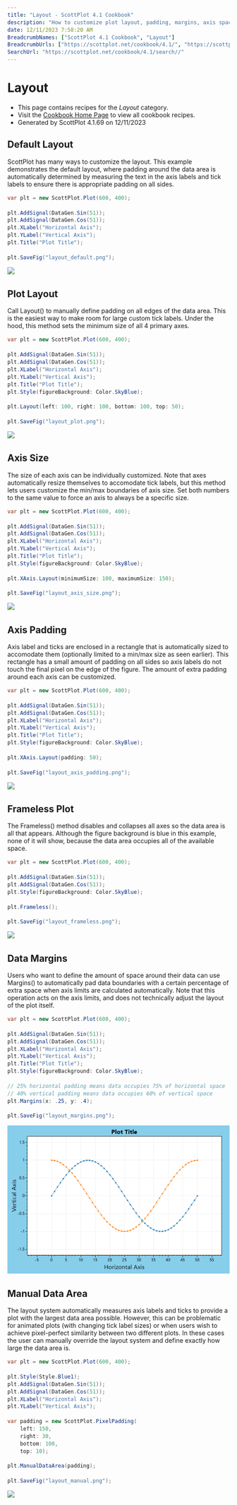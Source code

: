 ```yaml
---
title: "Layout - ScottPlot 4.1 Cookbook"
description: "How to customize plot layout, padding, margins, axis spacing, etc."
date: 12/11/2023 7:58:20 AM
BreadcrumbNames: ["ScottPlot 4.1 Cookbook", "Layout"]
BreadcrumbUrls: ["https://scottplot.net/cookbook/4.1/", "https://scottplot.net/cookbook/4.1/category/layout/"]
SearchUrl: "https://scottplot.net/cookbook/4.1/search//"
---
```


# Layout
* This page contains recipes for the _Layout_ category.
* Visit the [Cookbook Home Page](../../) to view all cookbook recipes.
* Generated by ScottPlot 4.1.69 on 12/11/2023
## Default Layout

ScottPlot has many ways to customize the layout. This example demonstrates the default layout, where padding around the data area is automatically determined by measuring the text in the axis labels and tick labels to ensure there is appropriate padding on all sides.

```cs
var plt = new ScottPlot.Plot(600, 400);

plt.AddSignal(DataGen.Sin(51));
plt.AddSignal(DataGen.Cos(51));
plt.XLabel("Horizontal Axis");
plt.YLabel("Vertical Axis");
plt.Title("Plot Title");

plt.SaveFig("layout_default.png");
```

<img src='../../images/layout_default.png' class='d-block mx-auto my-5' />


## Plot Layout

Call Layout() to manually define padding on all edges of the data area. This is the easiest way to make room for large custom tick labels. Under the hood, this method sets the minimum size of all 4 primary axes.

```cs
var plt = new ScottPlot.Plot(600, 400);

plt.AddSignal(DataGen.Sin(51));
plt.AddSignal(DataGen.Cos(51));
plt.XLabel("Horizontal Axis");
plt.YLabel("Vertical Axis");
plt.Title("Plot Title");
plt.Style(figureBackground: Color.SkyBlue);

plt.Layout(left: 100, right: 100, bottom: 100, top: 50);

plt.SaveFig("layout_plot.png");
```

<img src='../../images/layout_plot.png' class='d-block mx-auto my-5' />


## Axis Size

The size of each axis can be individually customized. Note that axes automatically resize themselves to accomodate tick labels, but this method lets users customize the min/max boundaries of axis size. Set both numbers to the same value to force an axis to always be a specific size.

```cs
var plt = new ScottPlot.Plot(600, 400);

plt.AddSignal(DataGen.Sin(51));
plt.AddSignal(DataGen.Cos(51));
plt.XLabel("Horizontal Axis");
plt.YLabel("Vertical Axis");
plt.Title("Plot Title");
plt.Style(figureBackground: Color.SkyBlue);

plt.XAxis.Layout(minimumSize: 100, maximumSize: 150);

plt.SaveFig("layout_axis_size.png");
```

<img src='../../images/layout_axis_size.png' class='d-block mx-auto my-5' />


## Axis Padding

Axis label and ticks are enclosed in a rectangle that is automatically sized to accomodate them (optionally limited to a min/max size as seen earlier). This rectangle has a small amount of padding on all sides so axis labels do not touch the final pixel on the edge of the figure. The amount of extra padding around each axis can be customized.

```cs
var plt = new ScottPlot.Plot(600, 400);

plt.AddSignal(DataGen.Sin(51));
plt.AddSignal(DataGen.Cos(51));
plt.XLabel("Horizontal Axis");
plt.YLabel("Vertical Axis");
plt.Title("Plot Title");
plt.Style(figureBackground: Color.SkyBlue);

plt.XAxis.Layout(padding: 50);

plt.SaveFig("layout_axis_padding.png");
```

<img src='../../images/layout_axis_padding.png' class='d-block mx-auto my-5' />


## Frameless Plot

The Frameless() method disables and collapses all axes so the data area is all that appears. Although the figure background is blue in this example, none of it will show, because the data area occupies all of the available space.

```cs
var plt = new ScottPlot.Plot(600, 400);

plt.AddSignal(DataGen.Sin(51));
plt.AddSignal(DataGen.Cos(51));
plt.Style(figureBackground: Color.SkyBlue);

plt.Frameless();

plt.SaveFig("layout_frameless.png");
```

<img src='../../images/layout_frameless.png' class='d-block mx-auto my-5' />


## Data Margins

Users who want to define the amount of space around their data can use Margins() to automatically pad data boundaries with a certain percentage of extra space when axis limits are calculated automatically. Note that this operation acts on the axis limits, and does not technically adjust the layout of the plot itself.

```cs
var plt = new ScottPlot.Plot(600, 400);

plt.AddSignal(DataGen.Sin(51));
plt.AddSignal(DataGen.Cos(51));
plt.XLabel("Horizontal Axis");
plt.YLabel("Vertical Axis");
plt.Title("Plot Title");
plt.Style(figureBackground: Color.SkyBlue);

// 25% horizontal padding means data occupies 75% of horizontal space
// 40% vertical padding means data occupies 60% of vertical space
plt.Margins(x: .25, y: .4);

plt.SaveFig("layout_margins.png");
```

<img src='../../images/layout_margins.png' class='d-block mx-auto my-5' />


## Manual Data Area

The layout system automatically measures axis labels and ticks to provide a plot with the largest data area possible. However, this can be problematic for animated plots (with changing tick label sizes) or when users wish to achieve pixel-perfect similarity between two different plots. In these cases the user can manually override the layout system and define exactly how large the data area is.

```cs
var plt = new ScottPlot.Plot(600, 400);

plt.Style(Style.Blue1);
plt.AddSignal(DataGen.Sin(51));
plt.AddSignal(DataGen.Cos(51));
plt.XLabel("Horizontal Axis");
plt.YLabel("Vertical Axis");

var padding = new ScottPlot.PixelPadding(
    left: 150,
    right: 30,
    bottom: 100,
    top: 10);

plt.ManualDataArea(padding);

plt.SaveFig("layout_manual.png");
```

<img src='../../images/layout_manual.png' class='d-block mx-auto my-5' />




